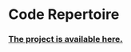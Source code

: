 # Code Repertoire
<h3><a href="https://github.com/tundeadetunji/api-dot_net-all_modules">The project is available here.</a></h3>
